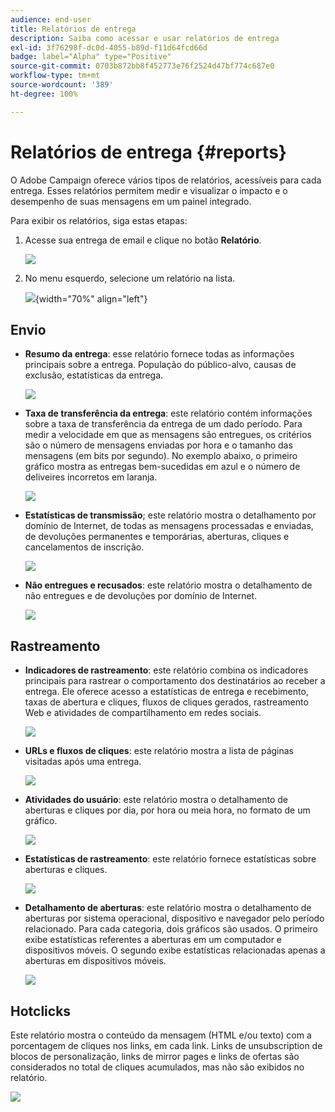 ```yaml
---
audience: end-user
title: Relatórios de entrega
description: Saiba como acessar e usar relatórios de entrega
exl-id: 3f76298f-dc0d-4055-b89d-f11d64fcd66d
badge: label="Alpha" type="Positive"
source-git-commit: 0703b872bb8f452773e76f2524d47bf774c687e0
workflow-type: tm+mt
source-wordcount: '389'
ht-degree: 100%

---
```


# Relatórios de entrega {#reports}


O Adobe Campaign oferece vários tipos de relatórios, acessíveis para cada entrega. Esses relatórios permitem medir e visualizar o impacto e o desempenho de suas mensagens em um painel integrado.

Para exibir os relatórios, siga estas etapas:

1. Acesse sua entrega de email e clique no botão **Relatório**.

   ![](assets/reporting.png)

1. No menu esquerdo, selecione um relatório na lista.

   ![](assets/reporting2.png){width="70%" align="left"}

## Envio

* **Resumo da entrega**: esse relatório fornece todas as informações principais sobre a entrega. População do público-alvo, causas de exclusão, estatísticas da entrega.

   ![](assets/reporting3.png)

* **Taxa de transferência da entrega**: este relatório contém informações sobre a taxa de transferência da entrega de um dado período. Para medir a velocidade em que as mensagens são entregues, os critérios são o número de mensagens enviadas por hora e o tamanho das mensagens (em bits por segundo). No exemplo abaixo, o primeiro gráfico mostra as entregas bem-sucedidas em azul e o número de deliveires incorretos em laranja.

   ![](assets/reporting3bis.png)

* **Estatísticas de transmissão**; este relatório mostra o detalhamento por domínio de Internet, de todas as mensagens processadas e enviadas, de devoluções permanentes e temporárias, aberturas, cliques e cancelamentos de inscrição.

   ![](assets/reporting4.png)

* **Não entregues e recusados**: este relatório mostra o detalhamento de não entregues e de devoluções por domínio de Internet.

   ![](assets/reporting5.png)

## Rastreamento

* **Indicadores de rastreamento**: este relatório combina os indicadores principais para rastrear o comportamento dos destinatários ao receber a entrega. Ele oferece acesso a estatísticas de entrega e recebimento, taxas de abertura e cliques, fluxos de cliques gerados, rastreamento Web e atividades de compartilhamento em redes sociais.

   ![](assets/reporting6.png)

* **URLs e fluxos de cliques**: este relatório mostra a lista de páginas visitadas após uma entrega.

   ![](assets/reporting7.png)

* **Atividades do usuário**: este relatório mostra o detalhamento de aberturas e cliques por dia, por hora ou meia hora, no formato de um gráfico.

   ![](assets/reporting8.png)

* **Estatísticas de rastreamento**: este relatório fornece estatísticas sobre aberturas e cliques.

   ![](assets/reporting9.png)

* **Detalhamento de aberturas**: este relatório mostra o detalhamento de aberturas por sistema operacional, dispositivo e navegador pelo período relacionado. Para cada categoria, dois gráficos são usados. O primeiro exibe estatísticas referentes a aberturas em um computador e dispositivos móveis. O segundo exibe estatísticas relacionadas apenas a aberturas em dispositivos móveis.

   ![](assets/reporting10.png)

## Hotclicks

Este relatório mostra o conteúdo da mensagem (HTML e/ou texto) com a porcentagem de cliques nos links, em cada link. Links de unsubscription de blocos de personalização, links de mirror pages e links de ofertas são considerados no total de cliques acumulados, mas não são exibidos no relatório.

![](assets/reporting11.png)
